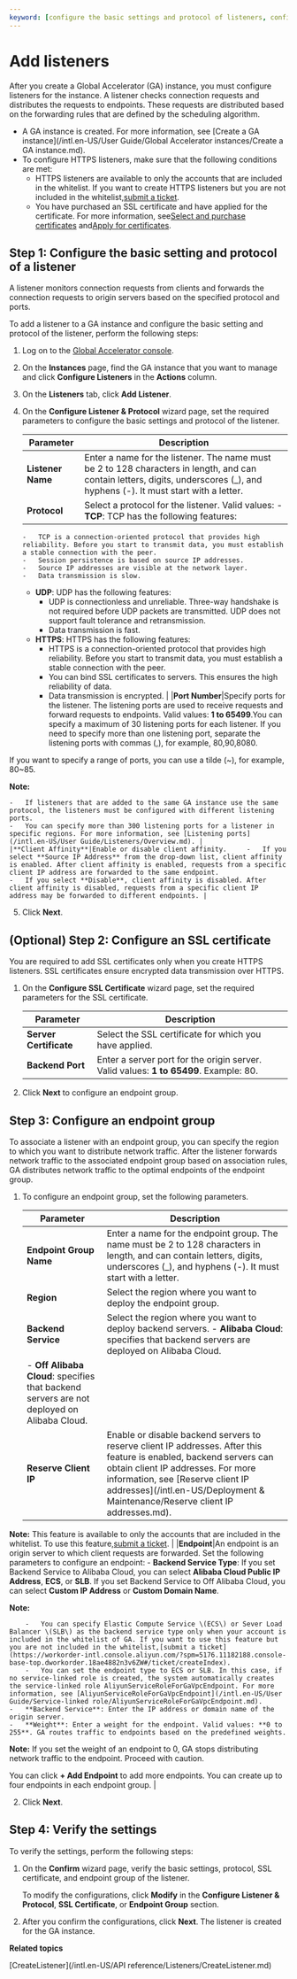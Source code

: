 ```yaml
---
keyword: [configure the basic settings and protocol of listeners, configure SSL certificates, configure endpoint groups]
---
```


# Add listeners

After you create a Global Accelerator \(GA\) instance, you must configure listeners for the instance. A listener checks connection requests and distributes the requests to endpoints. These requests are distributed based on the forwarding rules that are defined by the scheduling algorithm.

-   A GA instance is created. For more information, see [Create a GA instance](/intl.en-US/User Guide/Global Accelerator instances/Create a GA instance.md).
-   To configure HTTPS listeners, make sure that the following conditions are met:
    -   HTTPS listeners are available to only the accounts that are included in the whitelist. If you want to create HTTPS listeners but you are not included in the whitelist,[submit a ticket](https://workorder-intl.console.aliyun.com/?spm=5176.11182188.console-base-top.dworkorder.18ae4882n3v6ZW#/ticket/createIndex).
    -   You have purchased an SSL certificate and have applied for the certificate. For more information, see[Select and purchase certificates](https://www.alibabacloud.com/help/zh/doc-detail/28542.htm?spm=a2c63.p38356.b99.28.34582356bpg5Lj) and[Apply for certificates](https://www.alibabacloud.com/help/zh/doc-detail/98574.htm?spm=a2c63.p38356.b99.31.401e1edbEf7oJN).

## Step 1: Configure the basic setting and protocol of a listener

A listener monitors connection requests from clients and forwards the connection requests to origin servers based on the specified protocol and ports.

To add a listener to a GA instance and configure the basic setting and protocol of the listener, perform the following steps:

1.  Log on to the [Global Accelerator console](https://ga.console.aliyun.com/list).

2.  On the **Instances** page, find the GA instance that you want to manage and click **Configure Listeners** in the **Actions** column.

3.  On the **Listeners** tab, click **Add Listener**.

4.  On the **Configure Listener & Protocol** wizard page, set the required parameters to configure the basic settings and protocol of the listener.

    |Parameter|Description|
    |---------|-----------|
    |**Listener Name**|Enter a name for the listener. The name must be 2 to 128 characters in length, and can contain letters, digits, underscores \(\_\), and hyphens \(-\). It must start with a letter. |
    |**Protocol**|Select a protocol for the listener. Valid values:     -   **TCP**: TCP has the following features:
        -   TCP is a connection-oriented protocol that provides high reliability. Before you start to transmit data, you must establish a stable connection with the peer.
        -   Session persistence is based on source IP addresses.
        -   Source IP addresses are visible at the network layer.
        -   Data transmission is slow.
    -   **UDP**: UDP has the following features:
        -   UDP is connectionless and unreliable. Three-way handshake is not required before UDP packets are transmitted. UDP does not support fault tolerance and retransmission.
        -   Data transmission is fast.
    -   **HTTPS**: HTTPS has the following features:
        -   HTTPS is a connection-oriented protocol that provides high reliability. Before you start to transmit data, you must establish a stable connection with the peer.
        -   You can bind SSL certificates to servers. This ensures the high reliability of data.
        -   Data transmission is encrypted. |
    |**Port Number**|Specify ports for the listener. The listening ports are used to receive requests and forward requests to endpoints. Valid values: **1 to 65499**.You can specify a maximum of 30 listening ports for each listener. If you need to specify more than one listening port, separate the listening ports with commas \(,\), for example, 80,90,8080.

If you want to specify a range of ports, you can use a tilde \(~\), for example, 80~85.

**Note:**

    -   If listeners that are added to the same GA instance use the same protocol, the listeners must be configured with different listening ports.
    -   You can specify more than 300 listening ports for a listener in specific regions. For more information, see [Listening ports](/intl.en-US/User Guide/Listeners/Overview.md). |
    |**Client Affinity**|Enable or disable client affinity.     -   If you select **Source IP Address** from the drop-down list, client affinity is enabled. After client affinity is enabled, requests from a specific client IP address are forwarded to the same endpoint.
    -   If you select **Disable**, client affinity is disabled. After client affinity is disabled, requests from a specific client IP address may be forwarded to different endpoints. |

5.  Click **Next**.


## \(Optional\) Step 2: Configure an SSL certificate

You are required to add SSL certificates only when you create HTTPS listeners. SSL certificates ensure encrypted data transmission over HTTPS.

1.  On the **Configure SSL Certificate** wizard page, set the required parameters for the SSL certificate.

    |Parameter|Description|
    |---------|-----------|
    |**Server Certificate**|Select the SSL certificate for which you have applied.|
    |**Backend Port**|Enter a server port for the origin server. Valid values: **1 to 65499**. Example: 80.|

2.  Click **Next** to configure an endpoint group.


## Step 3: Configure an endpoint group

To associate a listener with an endpoint group, you can specify the region to which you want to distribute network traffic. After the listener forwards network traffic to the associated endpoint group based on association rules, GA distributes network traffic to the optimal endpoints of the endpoint group.

1.  To configure an endpoint group, set the following parameters.

    |Parameter|Description|
    |---------|-----------|
    |**Endpoint Group Name**|Enter a name for the endpoint group. The name must be 2 to 128 characters in length, and can contain letters, digits, underscores \(\_\), and hyphens \(-\). It must start with a letter. |
    |**Region**|Select the region where you want to deploy the endpoint group.|
    |**Backend Service**|Select the region where you want to deploy backend servers.     -   **Alibaba Cloud**: specifies that backend servers are deployed on Alibaba Cloud.
    -   **Off Alibaba Cloud**: specifies that backend servers are not deployed on Alibaba Cloud. |
    |**Reserve Client IP**|Enable or disable backend servers to reserve client IP addresses. After this feature is enabled, backend servers can obtain client IP addresses. For more information, see [Reserve client IP addresses](/intl.en-US/Deployment & Maintenance/Reserve client IP addresses.md).

**Note:** This feature is available to only the accounts that are included in the whitelist. To use this feature,[submit a ticket](https://workorder-intl.console.aliyun.com/?spm=5176.11182188.console-base-top.dworkorder.18ae4882n3v6ZW#/ticket/createIndex). |
    |**Endpoint**|An endpoint is an origin server to which client requests are forwarded. Set the following parameters to configure an endpoint:     -   **Backend Service Type**: If you set Backend Service to Alibaba Cloud, you can select **Alibaba Cloud Public IP Address**, **ECS**, or **SLB**. If you set Backend Service to Off Alibaba Cloud, you can select **Custom IP Address** or **Custom Domain Name**.

**Note:**

        -   You can specify Elastic Compute Service \(ECS\) or Sever Load Balancer \(SLB\) as the backend service type only when your account is included in the whitelist of GA. If you want to use this feature but you are not included in the whitelist,[submit a ticket](https://workorder-intl.console.aliyun.com/?spm=5176.11182188.console-base-top.dworkorder.18ae4882n3v6ZW#/ticket/createIndex).
        -   You can set the endpoint type to ECS or SLB. In this case, if no service-linked role is created, the system automatically creates the service-linked role AliyunServiceRoleForGaVpcEndpoint. For more information, see [AliyunServiceRoleForGaVpcEndpoint](/intl.en-US/User Guide/Service-linked role/AliyunServiceRoleForGaVpcEndpoint.md).
    -   **Backend Service**: Enter the IP address or domain name of the origin server.
    -   **Weight**: Enter a weight for the endpoint. Valid values: **0 to 255**. GA routes traffic to endpoints based on the predefined weights.

**Note:** If you set the weight of an endpoint to 0, GA stops distributing network traffic to the endpoint. Proceed with caution.

You can click **+ Add Endpoint** to add more endpoints. You can create up to four endpoints in each endpoint group. |

2.  Click **Next**.


## Step 4: Verify the settings

To verify the settings, perform the following steps:

1.  On the **Confirm** wizard page, verify the basic settings, protocol, SSL certificate, and endpoint group of the listener.

    To modify the configurations, click **Modify** in the **Configure Listener & Protocol**, **SSL Certificate**, or **Endpoint Group** section.

2.  After you confirm the configurations, click **Next**. The listener is created for the GA instance.


**Related topics**  


[CreateListener](/intl.en-US/API reference/Listeners/CreateListener.md)

